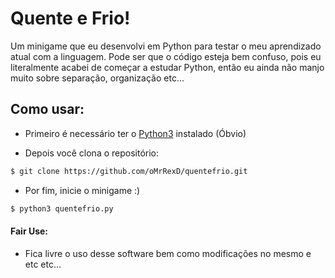 # Quente e Frio!

Um minigame que eu desenvolvi em Python para testar o meu aprendizado atual com a linguagem.
Pode ser que o código esteja bem confuso, pois eu literalmente acabei de começar a estudar Python, então eu ainda não manjo muito sobre separação, organização etc...

## Como usar:

- Primeiro é necessário ter o [Python3](https://www.python.org/downloads/) instalado (Óbvio)

- Depois você clona o repositório:
```sh
$ git clone https://github.com/oMrRexD/quentefrio.git
```

- Por fim, inicie o minigame :)
```sh
$ python3 quentefrio.py
```

#### Fair Use:
- Fica livre o uso desse software bem como modificações no mesmo e etc etc...
